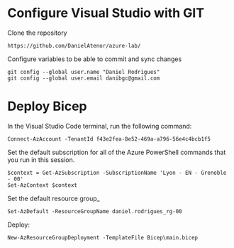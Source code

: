 # Configure Visual Studio with GIT

Clone the repository
```
https://github.com/DanielAtenor/azure-lab/
```

Configure variables to be able to commit and sync changes
```
git config --global user.name "Daniel Rodrigues"
git config --global user.email danibgc@gmail.com
```

# Deploy Bicep

In the Visual Studio Code terminal, run the following command:
```
Connect-AzAccount -TenantId f43e2fea-8e52-469a-a796-56e4c4bcb1f5
```

Set the default subscription for all of the Azure PowerShell commands that you run in this session.
```
$context = Get-AzSubscription -SubscriptionName 'Lyon - EN - Grenoble - 00'
Set-AzContext $context
```

Set the default resource group_
```
Set-AzDefault -ResourceGroupName daniel.rodrigues_rg-00
```

Deploy:
```
New-AzResourceGroupDeployment -TemplateFile Bicep\main.bicep
```


